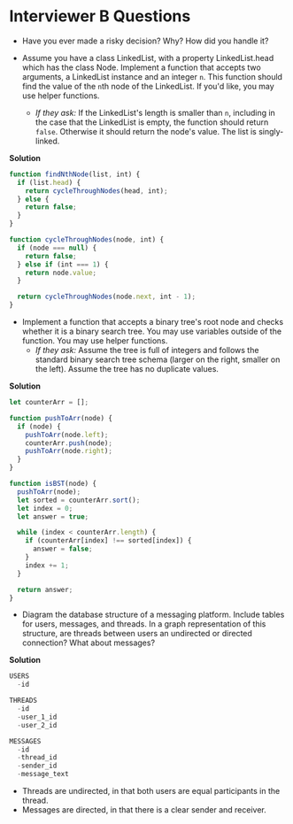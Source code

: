 # Interviewer B Questions

* Have you ever made a risky decision? Why? How did you handle it?

* Assume you have a class LinkedList, with a property LinkedList.head which has the class Node. Implement a function that accepts two arguments, a LinkedList instance and an integer `n`. This function should find the value of the `n`th node of the LinkedList. If you'd like, you may use helper functions.
  * *If they ask:* If the LinkedList's length is smaller than `n`, including in the case that the LinkedList is empty, the function should return `false`. Otherwise it should return the node's value. The list is singly-linked.

**Solution**

```js
function findNthNode(list, int) {
  if (list.head) {
    return cycleThroughNodes(head, int);
  } else {
    return false;
  }
}

function cycleThroughNodes(node, int) {
  if (node === null) {
    return false;
  } else if (int === 1) {
    return node.value;
  }

  return cycleThroughNodes(node.next, int - 1);
}
```

* Implement a function that accepts a binary tree's root node and checks whether it is a binary search tree. You may use variables outside of the function. You may use helper functions.
  * *If they ask:* Assume the tree is full of integers and follows the standard binary search tree schema (larger on the right, smaller on the left). Assume the tree has no duplicate values.

**Solution**
```js
let counterArr = [];

function pushToArr(node) {
  if (node) {
    pushToArr(node.left);
    counterArr.push(node);
    pushToArr(node.right);
  }
}

function isBST(node) {
  pushToArr(node);
  let sorted = counterArr.sort();
  let index = 0;
  let answer = true;

  while (index < counterArr.length) {
    if (counterArr[index] !== sorted[index]) {
      answer = false;
    }
    index += 1;
  }

  return answer;
}
```

* Diagram the database structure of a messaging platform. Include tables for users, messages, and threads. In a graph representation of this structure, are threads between users an undirected or directed connection? What about messages?

**Solution**
```js
USERS
  -id

THREADS
  -id
  -user_1_id
  -user_2_id

MESSAGES
  -id
  -thread_id
  -sender_id
  -message_text
```

  * Threads are undirected, in that both users are equal participants in the thread.
  * Messages are directed, in that there is a clear sender and receiver.
